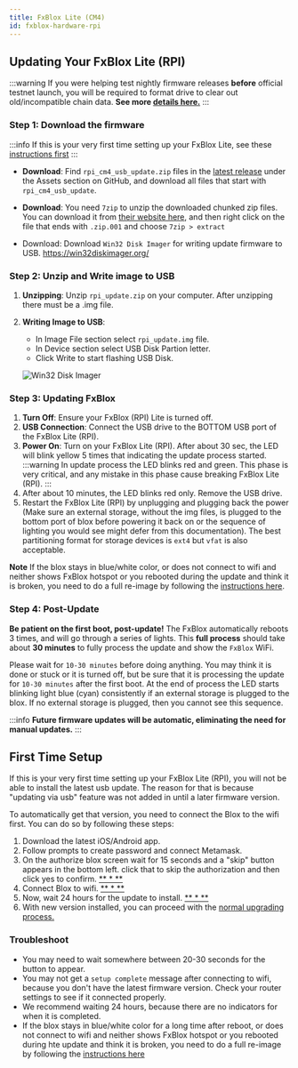 ```yaml
---
title: FxBlox Lite (CM4)
id: fxblox-hardware-rpi
---
```


## Updating Your FxBlox Lite (RPI)
:::warning 
If you were helping test nightly firmware releases **before** official testnet launch, you will be required to format drive to clear out old/incompatible chain data. **See more [details here.](../fxblox-app.md/#format-drive)**
:::
### Step 1: Download the firmware
:::info
If this is your very first time setting up your FxBlox Lite, see these [instructions first](#first-time-setup)
:::
- **Download**: Find `rpi_cm4_usb_update.zip` files in the [latest release](https://github.com/functionland/rpi-image/releases/latest) under the Assets section on GitHub, and download all files that start with `rpi_cm4_usb_update`.
- **Download**: You need `7zip` to unzip the downloaded chunked zip files. You can download it from [their website here](https://www.7-zip.org/download.html), and then right click on the file that ends with `.zip.001` and choose `7zip > extract`

- Download: Download `Win32 Disk Imager` for writing update firmware to USB. 
https://win32diskimager.org/
  
### Step 2: Unzip and Write image to USB

1. **Unzipping**: Unzip `rpi_update.zip` on your computer. After unzipping there must be a .img file.
2. **Writing Image to USB**:  
    - In Image File section select `rpi_update.img` file.
    - In Device section select USB Disk Partion letter.
    - Click Write to start flashing USB Disk.

    ![Win32 Disk Imager](/img/fxyard-network/win32DiskImager.png)

### Step 3: Updating FxBlox

1. **Turn Off**: Ensure your FxBlox (RPI) Lite is turned off.
2. **USB Connection**: Connect the USB drive to the BOTTOM USB port of the FxBlox Lite (RPI).
3. **Power On**: Turn on your FxBlox Lite (RPI). After about 30 sec, the LED will blink yellow 5 times that indicating the update process started.
:::warning
In update process the LED blinks red and green. This phase is very critical, and any mistake in this phase cause breaking FxBlox Lite (RPI). 
:::
4. After about 10 minutes, the LED blinks red only. Remove the USB drive.
5. Restart the FxBlox Lite (RPI) by unplugging and plugging back the power (Make sure an external storage, without the img files, is plugged to the bottom port of blox before powering it back on or the sequence of lighting you would see might defer from this documentation). The best partitioning format for storage devices is `ext4` but `vfat` is also acceptable.

**Note** If the blox stays in blue/white color, or does not connect to wifi and neither shows FxBlox hotspot or you rebooted during the update and think it is broken, you need to do a full re-image by following the [instructions here](fxblox-hardware-rpi-reimage.md).

### Step 4: Post-Update

**Be patient on the first boot, post-update!** The FxBlox automatically reboots 3 times, and will go through a series of lights. This **full process** should take about **30 minutes** to fully process the update and show the `FxBlox` WiFi.

Please wait for `10-30 minutes` before doing anything. You may think it is done or stuck or it is turned off, but be sure that it is processing the update for `10-30 minutes` after the first boot. At the end of process the LED starts blinking light blue (cyan) consistently if an external storage is plugged to the blox. If no external storage is plugged, then you cannot see this sequence.

:::info 
**Future firmware updates will be automatic, eliminating the need for manual updates.**
:::

## First Time Setup
If this is your very first time setting up your FxBlox Lite (RPI), you will not be able to install the latest usb update. The reason for that is because "updating via usb" feature was not added in until a later firmware version. 

To automatically get that version, you need to connect the Blox to the wifi first. You can do so by following these steps:

1. Download the latest iOS/Android app.
2. Follow prompts to create password and connect Metamask.
3. On the authorize blox screen wait for 15 seconds and a "skip" button appears in the bottom left. click that to skip the authorization and then click yes to confirm. [** * **](#troubleshoot)
4. Connect Blox to wifi. [** * **](#troubleshoot)
5. Now, wait 24 hours for the update to install. [** * **](#troubleshoot)
6. With new version installed, you can proceed with the [normal upgrading process.](#step-1-download-the-firmware)

### Troubleshoot
* You may need to wait somewhere between 20-30 seconds for the button to appear.
* You may not get a `setup complete` message after connecting to wifi, because you don't have the latest firmware version. Check your router settings to see if it connected properly.
* We recommend waiting 24 hours, because there are no indicators for when it is completed.
* If the blox stays in blue/white color for a long time after reboot, or does not connect to wifi and neither shows FxBlox hotspot or you rebooted during hte update and think it is broken, you need to do a full re-image by following the [instructions here](fxblox-hardware-rpi-reimage.md)
